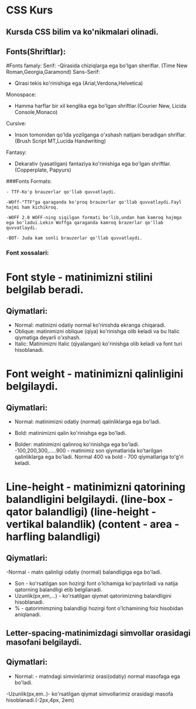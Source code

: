 # CSS Kurs

## Kursda CSS bilim va ko'nikmalari olinadi.

## Fonts(Shriftlar):

#Fonts famaly:
Serif:
-Qirasida chiziqlarga ega bo'lgan sheriflar. (Time New Roman,Georgia,Garamond)
Sans-Serif:

-   Qirasi tekis ko'rinishiga ega (Arial,Verdona,Helvetica)

Monospace:

-   Hamma harflar bir xil kenglika ega bo'lgan shriftlar.(Courier New, Licida Console,Monaco)

Cursive:

-   Inson tomonidan qo'lda yozilganga o'xshash natijani beradigan shriflar. (Brush Script MT,Lucida Handwriting)

Fantasy:

-   Dekarativ (yasatilgan) fantaziya ko'rinishiga ega bo'lgan shriftlar. (Copperplate, Papyurs)

###Fonts Formats:

    - TTF-Ko'p brauzerlar qo'llab quvvatlaydi.

    -WOff-"TTF"ga qaraganda ko'proq brauzerlar qo'llab quvvatlaydi.Fayl hajmi ham kichikroq.

    -WOFF 2.0 WOFF-ning siqilgan formati bo'lib,undan ham kamroq hajmga ega bo'ladui.Lekin Woffga qaraganda kamroq brazerlar qo'llab quvvatlaydi.

    -BOT- Juda kam sonli brauzerlar qo'llab quvvatlaydi.

### Font xossalari:

# Font style - matinimizni stilini belgilab beradi.

## Qiymatlari:

-   Normal:
    matinizni odatiy normal ko'rinishda ekranga chiqaradi.
-   Oblique: matinimizni oblique (qiya) ko'rinishga olib keladi va bu Italic qiymatiga deyarli o'xshash.
-   Italic: Matinimizni Italic (qiyalangan) ko'rinishga olib keladi va font turi hisoblanadi.

# Font weight - matinimizni qalinligini belgilaydi.

## Qiymatlari:

-   Normal: matinimizni odatiy (normal) qalinliklarga ega bo'ladi.

-   Bold: matinimizni qalin ko'rinishga ega bo'ladi.

-   Bolder: matinimizni qalinroq ko'rinishga ega bo'ladi.
    -100,200,300,.....900 - matinimiz son qiymatlarida ko'tarilgan qalinliklarga ega bo'ladi. Normal 400 va bold - 700 qiymatlariga to'g'ri keladi.

# Line-height - matinimizni qatorining balandligini belgilaydi. (line-box - qator balandligi) (line-height - vertikal balandlik) (content - area - harfling balandligi)

## Qiymatlari:

-Normal - matn qalinligi odatiy (normal) balandligiga ega bo'ladi.

-   Son - ko'rsatilgan son hozirgi font o'lchamiga ko'paytiriladi va natija qatorning balandligi etib belgilanadi.
-   Uzunlik(px,em,...) - ko'rsatilgan qiymat qatorimizning balandligini hisoblanadi.
-   % - qatorimimzning balandligi hozirgi font o'lchamining foiz hisobidan aniqlanadi.

## Letter-spacing-matinimizdagi simvollar orasidagi masofani belgilaydi.

## Qiymatlari:

-   Normal: - matndagi simvinlarimiz orasi(odatiy) normal masofaga ega bo'ladi.

-Uzunlik(px,em..)- ko'rsatilgan qiymat simvollarimiz orasidagi masofa hisoblanadi.(-2px,4px, 2em)
